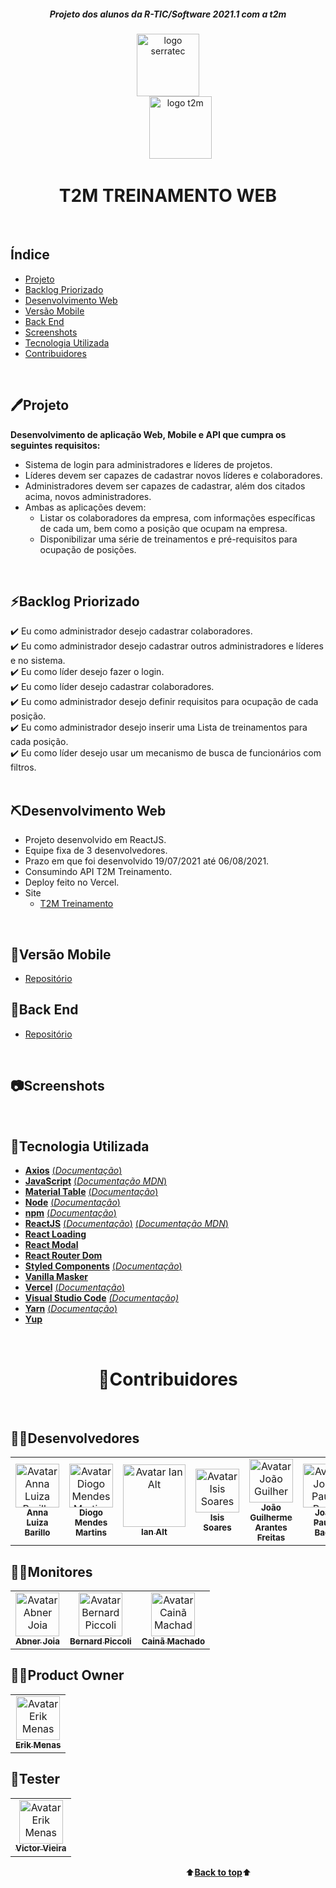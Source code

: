 <a name="back-to-top">
<h5 align="center"><b><i>Projeto dos alunos da R-TIC/Software 2021.1 com a t2m</i></b></h5>
<p align="center">
<img height="100px" src="https://github.com/marcosbarker/serratec.residencia/blob/main/assets/logoSerratec.png" alt="logo serratec"/><br>&nbsp;&nbsp;&nbsp;&nbsp;&nbsp;&nbsp;&nbsp;&nbsp;&nbsp;&nbsp;<img height="100px" src="https://github.com/marcosbarker/serratec.residencia/blob/main/assets/logot2m1.png" alt="logo t2m"/>
</p>
<h1 align="center">T2M TREINAMENTO WEB</h1>
</br>

## Índice
- [Projeto](#projeto)
- [Backlog Priorizado](#backlog-priorizado)
- [Desenvolvimento Web](#desenvolvimento-web)
- [Versão Mobile](#versão-mobile)
- [Back End](#back-end)
- [Screenshots](#screenshots)
- [Tecnologia Utilizada](#tecnologia-utilizada)
- [Contribuidores](#contribuidores)
<br>
<a name="projeto">

## 🖊️Projeto
**Desenvolvimento de aplicação Web, Mobile e API que cumpra os seguintes requisitos:**
- Sistema de login para administradores e líderes de projetos.
- Líderes devem ser capazes de cadastrar novos líderes e colaboradores.
- Administradores devem ser capazes de cadastrar, além dos citados acima, novos administradores.
- Ambas as aplicações devem:
  - Listar os colaboradores da empresa, com informações específicas de cada um, bem como a posição que ocupam na empresa.
  - Disponibilizar uma série de treinamentos e pré-requisitos para ocupação de posições.
<br>

## ⚡Backlog Priorizado 
✔️ Eu como administrador desejo cadastrar colaboradores.<br> 
✔️ Eu como administrador desejo cadastrar outros administradores e líderes e no sistema.<br>
✔️ Eu como líder desejo fazer o login.<br>
✔️ Eu como líder desejo cadastrar colaboradores.<br>
✔️ Eu como administrador desejo definir requisitos para ocupação de cada posição.<br>
✔️ Eu como administrador desejo inserir uma Lista de treinamentos para cada posição.<br>
✔️ Eu como líder desejo usar um mecanismo de busca de funcionários com filtros.<br>
<br>
<a name="desenvolvimento-web">

## ⛏️Desenvolvimento Web
- Projeto desenvolvido em ReactJS.
- Equipe fixa de 3 desenvolvedores.
- Prazo em que foi desenvolvido 19/07/2021 até 06/08/2021.
- Consumindo API T2M Treinamento.
- Deploy feito no Vercel.
- Site 
  - [T2M Treinamento](https://t2mtreinamentos.herokuapp.com/)
<br>

## 📱Versão Mobile
- [Repositório](https://github.com/serratec/20211t2mTreinamentoMobile)

## 🍃Back End
- [Repositório](https://github.com/serratec/2021.1t2mTreinamento)
<br>

## 📷Screenshots
<br>

## 🚀Tecnologia Utilizada
- [**Axios**](https://www.npmjs.com/package/react-axios)    [(*Documentação*)](https://www.npmjs.com/package/react-axios)
- [**JavaScript**](https://www.javascript.com/)    [(*Documentação MDN*)](https://developer.mozilla.org/pt-BR/docs/Web/JavaScript)
- [**Material Table**](https://material-table.com/#/)    [(*Documentação*)](https://material-table.com/#/docs/all-props)
- [**Node**](https://nodejs.org/en/)    [(*Documentação*)](https://nodejs.org/en/docs/)
- [**npm**](https://www.npmjs.com/)    [(*Documentação*)](https://docs.npmjs.com/)
- [**ReactJS**](https://reactjs.org/)    [(*Documentação*)](https://reactjs.org/tutorial/tutorial.html)    [(*Documentação MDN*)](https://developer.mozilla.org/pt-BR/docs/Learn/Tools_and_testing/Client-side_JavaScript_frameworks/React_getting_started)
- [**React Loading**](https://www.npmjs.com/package/react-loadingg)
- [**React Modal**](https://www.npmjs.com/package/react-modal)
- [**React Router Dom**](https://www.npmjs.com/package/react-router-dom)
- [**Styled Components**](https://styled-components.com/)    [(*Documentação*)](https://styled-components.com/docs)
- [**Vanilla Masker**](http://vanilla-masker.github.io/vanilla-masker/)
- [**Vercel**](https://vercel.com)    [(*Documentação*)](https://vercel.com/docs)
- [**Visual Studio Code**](https://code.visualstudio.com/)    [*(Documentação)*](https://code.visualstudio.com/docs)
- [**Yarn**](https://yarnpkg.com/)    [(*Documentação*)](https://yarnpkg.com/getting-started) 
- [**Yup**](https://www.npmjs.com/package/yup)

<br>
<h1 align="center">🤝Contribuidores</h1><br>

## 👩‍💻Desenvolvedores
<table>
  <tr>
    <td align="center">
      <a href="https://github.com/Anna-Luiza">
        <img src="https://unavatar.vercel.app/github/Anna-Luiza" width="70px;" alt="Avatar Anna Luiza Barillo"/><br>
        <sub>
          <b>Anna Luiza Barillo</b>
        </sub>
      </a>
    </td>
    <td align="center">
      <a href="https://github.com/Diogo-Mendes-Martins">
        <img src="https://unavatar.vercel.app/github/Diogo-Mendes-Martins" width="70px;" alt="Avatar Diogo Mendes Martins"/><br>
        <sub>
          <b>Diogo Mendes Martins</b>
        </sub>
      </a><br>
    </td>
    <td align="center">
      <a href="https://github.com/ianalt">
        <img src="https://unavatar.vercel.app/github/ianalt" width="100px;" alt="Avatar Ian Alt"/><br>
        <sub>
          <b>Ian Alt</b>
        </sub>
      </a><br>
    </td>
    <td align="center">
      <a href="https://github.com/isis-la">
        <img src="https://unavatar.vercel.app/github/isis-la" width="70px;" alt="Avatar Isis Soares"/><br>
        <sub>
          <b>Isis Soares</b>
        </sub>
      </a><br>
    </td>
    <td align="center">
      <a href="https://github.com/joaogarantesf">
        <img src="https://unavatar.vercel.app/github/joaogarantesf" width="70px;" alt="Avatar João Guilherme Arantes Freitas"/><br>
        <sub>
          <b>João Guilherme Arantes Freitas</b>
        </sub>
      </a><br>
    </td>
    <td align="center">
      <a href="https://github.com/JpBade">
        <img src="https://unavatar.vercel.app/github/JpBade" width="70px;" alt="Avatar João Paulo Bade"/><br>
        <sub>
          <b>João Paulo Bade</b>
        </sub>
      </a><br>
    </td>
    <td align="center">
      <a href="https://github.com/marcosbarker">
        <img src="https://unavatar.vercel.app/github/marcosbarker" width="70px;" alt="Avatar Marcos Paulo Marques Corrêa Gomes"/><br>
        <sub>
        <b>Marcos Paulo Marques Corrêa</b>
        </sub>
      </a><br>
    </td>
    <td align="center">
      <a href="https://github.com/MatheusJRM">
        <img src="https://unavatar.vercel.app/github/MatheusJRM" width="70px;" alt="Avatar Matheus José"/><br>
        <sub>
          <b>Matheus José Ribeiro de Moura</b>
        </sub>
      </a><br>
    </td>
    <td align="center">
      <a href="https://github.com/ThiagoLino311">
        <img src="https://unavatar.vercel.app/github/ThiagoLino311" width="70px;" alt="Avatar Thiago Lino"/><br>
        <sub>
          <b>Thiago Lino</b>
        </sub>
      </a><br>
    </td>
</table>

## 🧑‍🏫Monitores
<table>
  <tr>
    <td align="center">
      <a href="https://github.com/AbJoia">
        <img src="https://unavatar.vercel.app/github/AbJoia" width="70px;" alt="Avatar Abner Joia"/><br>
        <sub>
          <b>Abner Joia</b>
        </sub>
      </a>
    </td>
    <td align="center">
      <a href="https://github.com/bernardpiccoli">
        <img src="https://unavatar.vercel.app/github/bernardpiccoli" width="70px;" alt="Avatar Bernard Piccoli"/><br>
        <sub>
          <b>Bernard Piccoli</b>
        </sub>
      </a><br>
    </td>
    <td align="center">
      <a href="https://github.com/caina-machado">
        <img src="https://unavatar.vercel.app/github/caina-machado" width="70px;" alt="Avatar Cainã Machado"/><br>
        <sub>
          <b>Cainã Machado</b>
        </sub>
      </a><br>
    </td>
  </table>

## 👨‍💼Product Owner
<table>
  <tr>
    <td align="center">
      <a href="https://www.linkedin.com/in/erik-menas-584b541b4/">
        <img src="https://media-exp1.licdn.com/dms/image/C5603AQG9UTGBqdg0Lg/profile-displayphoto-shrink_800_800/0/1598134993134?e=1634169600&v=beta&t=MAMU0Z0lCpqmZO9gGu9IhOhgjjb1idW7qCxvPf7X1K0" width="70px;" alt="Avatar Erik Menas"/><br>
        <sub>
          <b>Erik Menas</b>
        </sub>
      </a>
    </td>
</table>

## 🧪Tester
<table>
  <tr>
    <td align="center">
      <a href="https://www.linkedin.com/in/victor-vieira-0081a720a/">
        <img src="https://media-exp1.licdn.com/dms/image/C4D03AQEdSLkcVxoVMA/profile-displayphoto-shrink_800_800/0/1621457958970?e=1634169600&v=beta&t=3A9vOOY3FIGWNpdUYoQCc9x9CiIi7VEBBvMphXGAQ9k" width="70px;" alt="Avatar Erik Menas"/><br>
        <sub>
          <b>Victor Vieira</b>
        </sub>
      </a>
    </td>
</table>

&emsp;&emsp;&emsp;&emsp;&emsp;&emsp;&emsp;&emsp;&emsp;&emsp;&emsp;&emsp;&emsp;&emsp;&emsp;&emsp;&emsp;&emsp;&emsp;&emsp;⬆️[**Back to top**](#back-to-top)⬆️